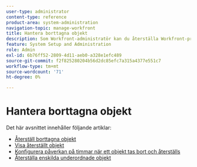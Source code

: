 ```yaml
---
user-type: administrator
content-type: reference
product-area: system-administration
navigation-topic: manage-workfront
title: Hantera borttagna objekt
description: Som Workfront-administratör kan du återställa Workfront-projekt, -uppgifter, -utgåvor, -dokument och -mallar om de har tagits bort under de senaste 30 dagarna. När du återställer ett objekt återställs även alla dess underordnade objekt och fält.
feature: System Setup and Administration
role: Admin
exl-id: 6b76ff52-2809-4d11-aeb0-a328e1efc489
source-git-commit: f2f825280204b56d2dc85efc7a315a4377e551c7
workflow-type: tm+mt
source-wordcount: '71'
ht-degree: 0%

---
```


# Hantera borttagna objekt

Det här avsnittet innehåller följande artiklar:

* [Återställ borttagna objekt](../../../administration-and-setup/manage-workfront/manage-deleted-items/restore-deleted-items.md)
* [Visa återställt objekt](../../../administration-and-setup/manage-workfront/manage-deleted-items/view-restored-items.md)
* [Konfigurera påverkan på timmar när ett objekt tas bort och återställs](../../../administration-and-setup/manage-workfront/manage-deleted-items/configure-how-hours-affected-when-obj-deleted-restored.md)
* [Återställa enskilda underordnade objekt](../../../administration-and-setup/manage-workfront/manage-deleted-items/restoring-individual-child-objects.md)
